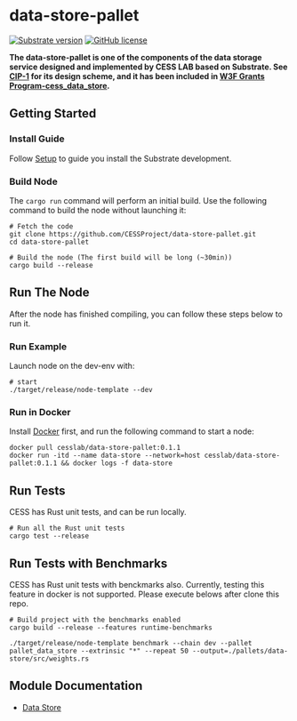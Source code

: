 # data-store-pallet

[![Substrate version](https://img.shields.io/badge/Substrate-3.0.0-blue?logo=Parity%20Substrate)](https://substrate.dev/) [![GitHub license](https://img.shields.io/badge/license-GPL3%2FApache2-blue)](#LICENSE)

**The data-store-pallet is one of the components of the data storage service designed and implemented by CESS LAB based on Substrate. See [CIP-1](https://github.com/CESSProject/CIPs/blob/main/CIP-1.md) for its design scheme, and it has been included in [W3F Grants Program-cess_data_store](https://github.com/w3f/Grants-Program/blob/master/applications/cess_data_store.md).**

## Getting Started


### Install Guide

Follow [Setup](https://github.com/CESSProject/cess/tree/main/docs/setup.md) to guide you install the Substrate development.

### Build Node

The `cargo run` command will perform an initial build. Use the following command to build the node without launching it:

```
# Fetch the code
git clone https://github.com/CESSProject/data-store-pallet.git
cd data-store-pallet

# Build the node (The first build will be long (~30min))
cargo build --release
```

## Run The Node

After the node has finished compiling, you can follow these steps below to run it. 

### Run Example

Launch node on the dev-env with:

```
# start
./target/release/node-template --dev
```

### Run in Docker

Install [Docker](https://docs.docker.com/get-docker/) first, and run the following command to start a node:

```
docker pull cesslab/data-store-pallet:0.1.1
docker run -itd --name data-store --network=host cesslab/data-store-pallet:0.1.1 && docker logs -f data-store
```

## Run Tests


CESS has Rust unit tests, and can be run locally.

```
# Run all the Rust unit tests
cargo test --release
```

## Run Tests with Benchmarks


CESS has Rust unit tests with benckmarks also. Currently, testing this feature in docker is not supported. Please execute belows after clone this repo.

```
# Build project with the benchmarks enabled
cargo build --release --features runtime-benchmarks

./target/release/node-template benchmark --chain dev --pallet pallet_data_store --extrinsic "*" --repeat 50 --output=./pallets/data-store/src/weights.rs
```

## Module Documentation


* [Data Store](https://github.com/CESSProject/data-store-pallet/tree/main/pallets/data-store)
